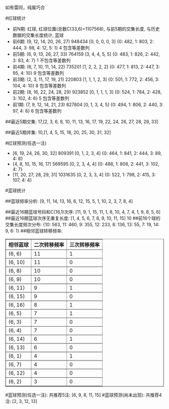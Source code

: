 <!-- 
.. title: 双色球2015102期(2015-09-01)数据分析报告
.. slug: slott-2015102-2015-09-01-report
.. date: 2015-09-02 08:00:00 UTC+08:00
.. tags: Lottery
.. link: 
.. description: 
.. type: text
-->

如有雷同，纯属巧合

<!-- TEASER_END-->

#红球统计

- 前N期: 红球, 红球位置(总数C(33,6)=1107568), 与前5期的交集长度, 与历史数据的交集长度统计, 蓝球
- 前6期: (9, 12, 14, 20, 26, 27) 948434 [0, 0, 0, 0, 3] {0: 482, 1: 803, 2: 444, 3: 98, 4: 12, 5: 1} 4 包含等差数列
- 前5期: (6, 9, 13, 26, 27, 33) 764159 [3, 4, 4, 5, 5] {0: 483, 1: 826, 2: 442, 3: 83, 4: 7} 1 不包含等差数列
- 前4期: (6, 7, 10, 11, 14, 22) 735201 [1, 2, 2, 2, 2] {0: 477, 1: 813, 2: 447, 3: 95, 4: 10} 9 包含等差数列
- 前3期: (2, 3, 11, 17, 19, 21) 220803 [1, 1, 1, 2, 3] {0: 501, 1: 772, 2: 456, 3: 104, 4: 10} 8 包含等差数列
- 前2期: (8, 16, 22, 24, 28, 29) 923852 [0, 1, 1, 1, 3] {0: 524, 1: 784, 2: 428, 3: 102, 4: 6} 5 包含等差数列
- 前1期: (7, 9, 12, 14, 21, 23) 827804 [0, 1, 3, 4, 5] {0: 494, 1: 806, 2: 440, 3: 97, 4: 8} 6 包含等差数列

##最近5期交集:
17,[2, 3, 6, 8, 10, 11, 13, 16, 17, 19, 22, 24, 26, 27, 28, 29, 33]

##最近5期并集:
10,[1, 4, 5, 15, 18, 20, 25, 30, 31, 32]

#红球预测(任选一注)

- [6, 19, 24, 26, 30, 32] 809391 [0, 1, 2, 3, 4] {0: 464, 1: 841, 2: 444, 3: 89, 4: 8}
- [4, 8, 10, 15, 16, 17] 569595 [0, 2, 3, 4, 4] {0: 488, 1: 808, 2: 441, 3: 102, 4: 7}
- [11, 20, 27, 28, 29, 31] 1031635 [0, 2, 3, 3, 4] {0: 522, 1: 798, 2: 415, 3: 107, 4: 4}

#蓝球统计

##蓝球频率分析:
[9, 11, 14, 13, 16, 6, 12, 15, 5, 1, 10, 2, 3, 7, 8, 4]

##最近16期蓝球号码和C(16,1)次序:
[11, 9, 1, 15, 11, 1, 8, 10, 4, 7, 4, 1, 9, 8, 5, 6]
##最近16期蓝球次序无重复长度:
[1, 4, 5, 6, 7, 8, 9, 10, 11, 15] 10
##前16个球的交集长度频次分布:
{10: 563, 11: 460, 9: 355, 12: 233, 8: 136, 13: 55, 7: 19, 14: 9, 6: 1}
##相邻蓝球转移频率:
<table border="1" class="table table-striped dataframe">
  <thead>
    <tr style="text-align: right;">
      <th>相邻蓝球</th>
      <th>二次转移频率</th>
      <th>三次转移频率</th>
    </tr>
  </thead>
  <tbody>
    <tr>
      <td>(6, 6)</td>
      <td>11</td>
      <td>1</td>
    </tr>
    <tr>
      <td>(6, 10)</td>
      <td>11</td>
      <td>0</td>
    </tr>
    <tr>
      <td>(6, 8)</td>
      <td>10</td>
      <td>0</td>
    </tr>
    <tr>
      <td>(6, 9)</td>
      <td>10</td>
      <td>0</td>
    </tr>
    <tr>
      <td>(6, 11)</td>
      <td>9</td>
      <td>1</td>
    </tr>
    <tr>
      <td>(6, 15)</td>
      <td>9</td>
      <td>0</td>
    </tr>
    <tr>
      <td>(6, 16)</td>
      <td>8</td>
      <td>1</td>
    </tr>
    <tr>
      <td>(6, 5)</td>
      <td>7</td>
      <td>1</td>
    </tr>
    <tr>
      <td>(6, 3)</td>
      <td>7</td>
      <td>0</td>
    </tr>
    <tr>
      <td>(6, 4)</td>
      <td>7</td>
      <td>0</td>
    </tr>
    <tr>
      <td>(6, 14)</td>
      <td>6</td>
      <td>1</td>
    </tr>
    <tr>
      <td>(6, 13)</td>
      <td>6</td>
      <td>0</td>
    </tr>
    <tr>
      <td>(6, 1)</td>
      <td>4</td>
      <td>1</td>
    </tr>
    <tr>
      <td>(6, 7)</td>
      <td>4</td>
      <td>0</td>
    </tr>
    <tr>
      <td>(6, 12)</td>
      <td>4</td>
      <td>0</td>
    </tr>
    <tr>
      <td>(6, 2)</td>
      <td>3</td>
      <td>0</td>
    </tr>
  </tbody>
</table>
#蓝球预测(任选一注):
共推荐5注: [6, 9, 8, 11, 15]
#蓝球预测(尚未出现):
共推荐4注: [2, 3, 12, 13]

